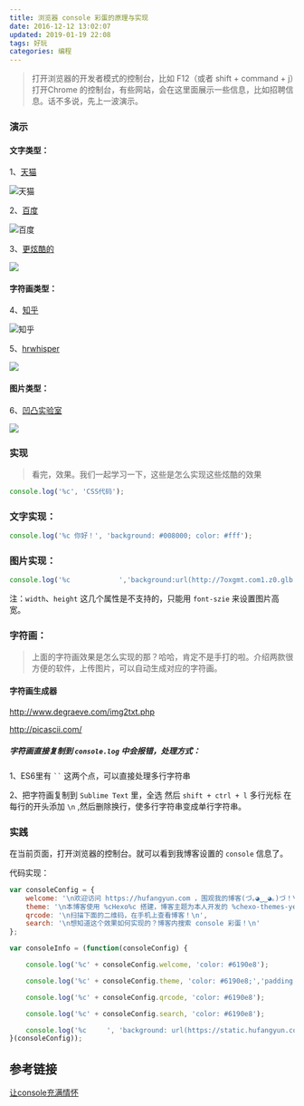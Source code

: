 ```yaml
---
title: 浏览器 console 彩蛋的原理与实现
date: 2016-12-12 13:02:07
updated: 2019-01-19 22:08
tags: 好玩
categories: 编程
---
```


> 打开浏览器的开发者模式的控制台，比如 F12（或者 shift + command + j）打开Chrome 的控制台，有些网站，会在这里面展示一些信息，比如招聘信息。话不多说，先上一波演示。

### 演示

#### 文字类型：

1、[天猫](https://www.tmall.com)

![天猫](https://ooo.0o0.ooo/2017/01/15/587a4df9ce5d4.png)

<!--more-->

2、[百度](https://www.baidu.com)

![百度](https://ooo.0o0.ooo/2017/01/15/587a565731626.png)

3、[更炫酷的](http://stackoverflow.com/questions/7505623/colors-in-javascript-console)

![](https://ooo.0o0.ooo/2017/01/15/587a566f32813.png)

#### 字符画类型：

4、[知乎](https://www.zhihu.com)

![知乎](https://ooo.0o0.ooo/2017/01/15/587a52811c543.png)

5、[hrwhisper](https://www.hrwhisper.me/site-console-log/)

![](https://ooo.0o0.ooo/2017/01/15/587a56e4a2dfc.png)

#### 图片类型：

6、[凹凸实验室](http://labs.qiang.it/qqpai/test/wcn/console/console.html)

![](https://ooo.0o0.ooo/2017/01/15/587a5743ac623.png)

### 实现
>看完，效果。我们一起学习一下，这些是怎么实现这些炫酷的效果

```javascript
console.log('%c', 'CSS代码');
```

### 文字实现：

```js
console.log('%c 你好！', 'background: #008000; color: #fff');
```

### 图片实现：

```js
console.log('%c            ','background:url(http://7oxgmt.com1.z0.glb.clouddn.com/wp-content/themes/VicSugar-wordpress/public/img/face.jpg) no-repeat left center;font-size:200px');
```

注：`width`、`height` 这几个属性是不支持的，只能用 `font-szie` 来设置图片高宽。

### 字符画：

>上面的字符画效果是怎么实现的那？哈哈，肯定不是手打的啦。介绍两款很方便的软件，上传图片，可以自动生成对应的字符画。

#### 字符画生成器

http://www.degraeve.com/img2txt.php

http://picascii.com/


##### 字符画直接复制到 `console.log` 中会报错，处理方式：

1、ES6里有  ` `` ` 这两个点，可以直接处理多行字符串

2、把字符画复制到 `Sublime Text` 里，全选 然后 `shift + ctrl + l` 多行光标 在每行的开头添加 `\n` ,然后删除换行，使多行字符串变成单行字符串。


### 实践

在当前页面，打开浏览器的控制台。就可以看到我博客设置的 `console` 信息了。

代码实现：

```js
var consoleConfig = {
    welcome: '\n欢迎访问 https://hufangyun.com ，围观我的博客(づ｡◕‿‿◕｡)づ！\n',
    theme: '\n本博客使用 %cHexo%c 搭建，博客主题为本人开发的 %chexo-themes-yearn%c ~~~ 🎉🎉🎉 \n\n源码 https://github.com/Youthink/hexo-themes-yearn \n\n如果喜欢可以 star 支持一下 ❤️~\n',
    qrcode: '\n扫描下面的二维码，在手机上查看博客！\n',
    search: '\n想知道这个效果如何实现的？博客内搜索 console 彩蛋！\n'
};

var consoleInfo = (function(consoleConfig) {

    console.log('%c' + consoleConfig.welcome, 'color: #6190e8');

    console.log('%c' + consoleConfig.theme, 'color: #6190e8;','padding: 0 5px;color: #fff;background: #6190e8;','color: #6190e8;','padding: 0 5px;color: #fff;background: #6190e8;','color: #6190e8;');

    console.log('%c' + consoleConfig.qrcode, 'color: #6190e8');

    console.log('%c' + consoleConfig.search, 'color: #6190e8');

    console.log('%c     ', 'background: url(https://static.hufangyun.com/blog-url-qrcode-180-180.png) no-repeat left center;font-size: 180px;');
}(consoleConfig));
```

## 参考链接

[让console充满情怀](https://aotu.io/notes/2016/06/22/An-interesting-experience-on-console/)
